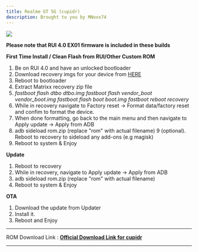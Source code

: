 ```yaml
---
title: Realme GT 5G (cupidr)
description: Brought to you by MNoxx74
---
```

<a href="#"><img align="center" img src="/assets/installation.png" /></a>

**Please note that RUI 4.0 EX01 firmware is included in these builds**

**First Time Install / Clean Flash from RUI/Other Custom ROM**

1. Be on RUI 4.0 and have an unlocked bootloader
2. Download recovery imgs for your device from [HERE](https://sourceforge.net/projects/projectmatrixx/files/Android-14/cupidr/recovery/)
3. Reboot to bootloader
4. Extract Matrixx recovery zip file
5. *fastboot flash dtbo dtbo.img
   fastboot flash vendor_boot vendor_boot.img
   fastboot flash boot boot.img
   fastboot reboot recovery*
6. While in recovery navigate to Factory reset -> Format data/factory reset and confim to format the device.
7. When done formatting, go back to the main menu and then navigate to Apply update -> Apply from ADB
8. adb sideload rom.zip (replace "rom" with actual filename)
9 (optional). Reboot to recovery to sideload any add-ons (e.g magisk)
10. Reboot to system & Enjoy

**Update**
1. Reboot to recovery
2. While in recovery, navigate to Apply update -> Apply from ADB
3. adb sideload rom.zip (replace "rom" with actual filename)
4. Reboot to system & Enjoy

**OTA**
1. Download the update from Updater
2. Install it.
3. Reboot and Enjoy

----
ROM Download Link : [**Official Download Link for cupidr**](https://sourceforge.net/projects/projectmatrixx/files/Android-14/cupidr/)

----